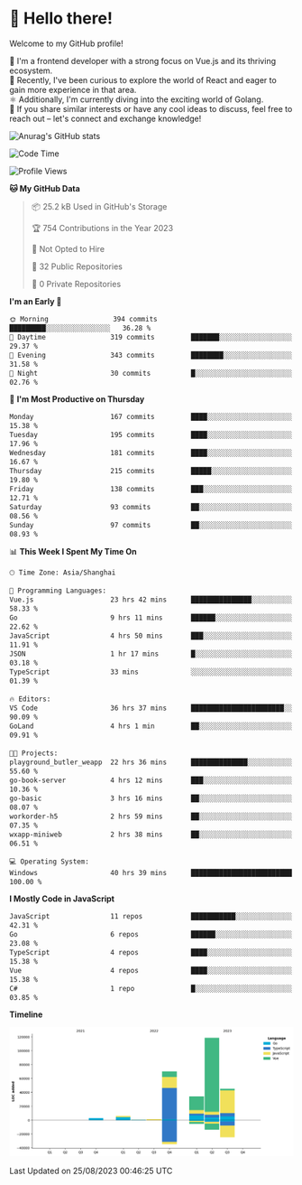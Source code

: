 # 👋 Hello there!

Welcome to my GitHub profile!

🤑 I'm a frontend developer with a strong focus on Vue.js and its thriving ecosystem.    
🌱 Recently, I've been curious to explore the world of React and eager to gain more experience in that area.   
⚛️ Additionally, I'm currently diving into the exciting world of Golang.   
🚀 If you share similar interests or have any cool ideas to discuss, feel free to reach out – let's connect and exchange knowledge!    

![Anurag's GitHub stats](https://github-readme-stats.vercel.app/api?username=huangyul&show_icons=true&&title_color=fff&icon_color=79ff97&text_color=9f9f9f&bg_color=151515&count_private=true)

<!--START_SECTION:waka-->
![Code Time](http://img.shields.io/badge/Code%20Time-388%20hrs%2035%20mins-blue)

![Profile Views](http://img.shields.io/badge/Profile%20Views-0-blue)

**🐱 My GitHub Data** 

> 📦 25.2 kB Used in GitHub's Storage 
 > 
> 🏆 754 Contributions in the Year 2023
 > 
> 🚫 Not Opted to Hire
 > 
> 📜 32 Public Repositories 
 > 
> 🔑 0 Private Repositories 
 > 
**I'm an Early 🐤** 

```text
🌞 Morning                394 commits         █████████░░░░░░░░░░░░░░░░   36.28 % 
🌆 Daytime                319 commits         ███████░░░░░░░░░░░░░░░░░░   29.37 % 
🌃 Evening                343 commits         ████████░░░░░░░░░░░░░░░░░   31.58 % 
🌙 Night                  30 commits          █░░░░░░░░░░░░░░░░░░░░░░░░   02.76 % 
```
📅 **I'm Most Productive on Thursday** 

```text
Monday                   167 commits         ████░░░░░░░░░░░░░░░░░░░░░   15.38 % 
Tuesday                  195 commits         ████░░░░░░░░░░░░░░░░░░░░░   17.96 % 
Wednesday                181 commits         ████░░░░░░░░░░░░░░░░░░░░░   16.67 % 
Thursday                 215 commits         █████░░░░░░░░░░░░░░░░░░░░   19.80 % 
Friday                   138 commits         ███░░░░░░░░░░░░░░░░░░░░░░   12.71 % 
Saturday                 93 commits          ██░░░░░░░░░░░░░░░░░░░░░░░   08.56 % 
Sunday                   97 commits          ██░░░░░░░░░░░░░░░░░░░░░░░   08.93 % 
```


📊 **This Week I Spent My Time On** 

```text
🕑︎ Time Zone: Asia/Shanghai

💬 Programming Languages: 
Vue.js                   23 hrs 42 mins      ███████████████░░░░░░░░░░   58.33 % 
Go                       9 hrs 11 mins       ██████░░░░░░░░░░░░░░░░░░░   22.62 % 
JavaScript               4 hrs 50 mins       ███░░░░░░░░░░░░░░░░░░░░░░   11.91 % 
JSON                     1 hr 17 mins        █░░░░░░░░░░░░░░░░░░░░░░░░   03.18 % 
TypeScript               33 mins             ░░░░░░░░░░░░░░░░░░░░░░░░░   01.39 % 

🔥 Editors: 
VS Code                  36 hrs 37 mins      ███████████████████████░░   90.09 % 
GoLand                   4 hrs 1 min         ██░░░░░░░░░░░░░░░░░░░░░░░   09.91 % 

🐱‍💻 Projects: 
playground_butler_weapp  22 hrs 36 mins      ██████████████░░░░░░░░░░░   55.60 % 
go-book-server           4 hrs 12 mins       ███░░░░░░░░░░░░░░░░░░░░░░   10.36 % 
go-basic                 3 hrs 16 mins       ██░░░░░░░░░░░░░░░░░░░░░░░   08.07 % 
workorder-h5             2 hrs 59 mins       ██░░░░░░░░░░░░░░░░░░░░░░░   07.35 % 
wxapp-miniweb            2 hrs 38 mins       ██░░░░░░░░░░░░░░░░░░░░░░░   06.51 % 

💻 Operating System: 
Windows                  40 hrs 39 mins      █████████████████████████   100.00 % 
```

**I Mostly Code in JavaScript** 

```text
JavaScript               11 repos            ███████████░░░░░░░░░░░░░░   42.31 % 
Go                       6 repos             ██████░░░░░░░░░░░░░░░░░░░   23.08 % 
TypeScript               4 repos             ████░░░░░░░░░░░░░░░░░░░░░   15.38 % 
Vue                      4 repos             ████░░░░░░░░░░░░░░░░░░░░░   15.38 % 
C#                       1 repo              █░░░░░░░░░░░░░░░░░░░░░░░░   03.85 % 
```



**Timeline**

![Lines of Code chart](https://raw.githubusercontent.com/huangyul/huangyul/main/assets/bar_graph.png)


 Last Updated on 25/08/2023 00:46:25 UTC
<!--END_SECTION:waka-->
